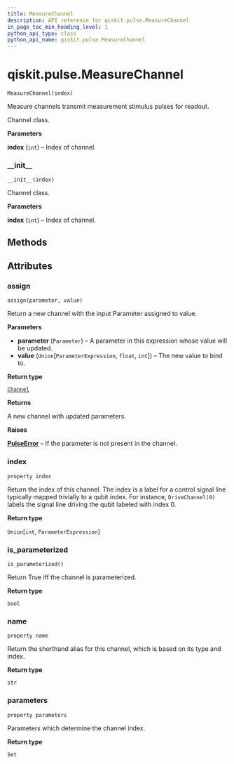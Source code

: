 ```yaml
---
title: MeasureChannel
description: API reference for qiskit.pulse.MeasureChannel
in_page_toc_min_heading_level: 1
python_api_type: class
python_api_name: qiskit.pulse.MeasureChannel
---
```


# qiskit.pulse.MeasureChannel

<span id="qiskit.pulse.MeasureChannel" />

`MeasureChannel(index)`

Measure channels transmit measurement stimulus pulses for readout.

Channel class.

**Parameters**

**index** (`int`) – Index of channel.

### \_\_init\_\_

<span id="qiskit.pulse.MeasureChannel.__init__" />

`__init__(index)`

Channel class.

**Parameters**

**index** (`int`) – Index of channel.

## Methods

## Attributes

### assign

<span id="qiskit.pulse.MeasureChannel.assign" />

`assign(parameter, value)`

Return a new channel with the input Parameter assigned to value.

**Parameters**

*   **parameter** (`Parameter`) – A parameter in this expression whose value will be updated.
*   **value** (`Union`\[`ParameterExpression`, `float`, `int`]) – The new value to bind to.

**Return type**

[`Channel`](qiskit.pulse.channels#qiskit.pulse.channels.Channel "qiskit.pulse.channels.Channel")

**Returns**

A new channel with updated parameters.

**Raises**

[**PulseError**](qiskit.pulse.PulseError "qiskit.pulse.PulseError") – If the parameter is not present in the channel.

### index

<span id="qiskit.pulse.MeasureChannel.index" />

`property index`

Return the index of this channel. The index is a label for a control signal line typically mapped trivially to a qubit index. For instance, `DriveChannel(0)` labels the signal line driving the qubit labeled with index 0.

**Return type**

`Union`\[`int`, `ParameterExpression`]

### is\_parameterized

<span id="qiskit.pulse.MeasureChannel.is_parameterized" />

`is_parameterized()`

Return True iff the channel is parameterized.

**Return type**

`bool`

### name

<span id="qiskit.pulse.MeasureChannel.name" />

`property name`

Return the shorthand alias for this channel, which is based on its type and index.

**Return type**

`str`

### parameters

<span id="qiskit.pulse.MeasureChannel.parameters" />

`property parameters`

Parameters which determine the channel index.

**Return type**

`Set`

